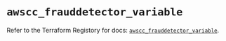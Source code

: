 # `awscc_frauddetector_variable`

Refer to the Terraform Registory for docs: [`awscc_frauddetector_variable`](https://registry.terraform.io/providers/hashicorp/awscc/0.70.0/docs/resources/frauddetector_variable).
